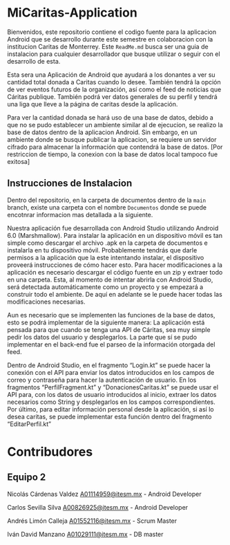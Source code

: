 # MiCaritas-Application
Bienvenidos, este repositorio contiene el codigo fuente para la aplicacion Android que se desarrollo durante este semestre en colaboracion con la institucion Caritas de Monterrey. Este `ReadMe.md` busca ser una guia de instalacion para cualquier desarrollador que busque utilizar o seguir con el desarrollo de esta.



Esta sera una Aplicación de Android que ayudará a los donantes a ver su cantidad total donada a Caritas cuando lo desee. También tendrá la opción de ver eventos futuros de la organización, así como el feed de noticias que Cáritas publique. También podrá ver datos generales de su perfil y tendrá una liga que lleve a la página de caritas desde la aplicación.

Para ver la cantidad donada se hará uso de una base de datos, debido a que no se pudo establecer un ambiente similar al de ejecucion, se realizo la base de datos dentro de la aplicacion Android. Sin embargo, en un ambiente donde se busque publicar la aplicacion, se requiere un servidor cifrado para almacenar la información que contendrá la base de datos. [Por restriccion de tiempo, la conexion con la base de datos local tampoco fue exitosa]




## Instrucciones de Instalacion

Dentro del repositorio, en la carpeta de documentos dentro de la `main` branch, existe una carpeta con el nombre `Documentos` donde se puede encotnrar informacion mas detallada a la siguiente.

Nuestra aplicación fue desarrollada con Android Studio utilizando Android 6.0 (Marshmallow). Para instalar la aplicación en un dispositivo móvil es tan simple como descargar el archivo .apk en la carpeta de documentos e instalarla en tu dispositivo móvil. Probablemente tendrás que darle permisos a la aplicación que la este intentando instalar, el dispositivo proveerá instrucciones de cómo hacer esto.
Para hacer modificaciones a la aplicación es necesario descargar el código fuente en un zip y extraer todo en una carpeta. Esta, al momento de intentar abrirla con Android Studio, será detectada automáticamente como un proyecto y se empezará a construir todo el ambiente. De aquí en adelante se le puede hacer todas las modificaciones necesarias.

Aun es necesario que se implementen las funciones de la base de datos, esto se podrá implementar de la siguiente manera:
La aplicación está pensada para que cuando se tenga una API de Cáritas, sea muy simple pedir los datos del usuario y desplegarlos. La parte que sí se pudo implementar en el back-end fue el parseo de la información otorgada del feed.

Dentro de Android Studio, en el fragmento “Login.kt” se puede hacer la conexión con el API para enviar los datos introducidos en los campos de correo y contraseña para hacer la autenticación de usuario. En los fragmentos “PerfilFragment.kt” y “DonacionesCaritas.kt” se puede usar el API para, con los datos de usuario introducidos al inicio, extraer los datos necesarios como String y desplegarlos en los campos correspondientes. Por último, para editar información personal desde la aplicación, si así lo desea caritas, se puede implementar esta función dentro del fragmento “EditarPerfil.kt”





# Contribudores
## Equipo 2

Nicolás Cárdenas Valdez A01114959@itesm.mx - Android Developer


Carlos Sevilla Silva A00826925@itesm.mx - Android Developer


Andrés Limón Calleja A01552116@itesm.mx - Scrum Master


Iván David Manzano A01029111@itesm.mx - DB master
